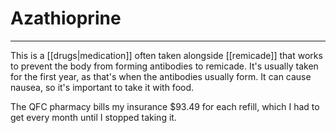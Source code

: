 # Azathioprine
---
This is a [[drugs|medication]] often taken alongside [[remicade]] that works to prevent the body from forming antibodies to remicade. It's usually taken for the first year, as that's when the antibodies usually form. It can cause nausea, so it's important to take it with food. 

The QFC pharmacy bills my insurance $93.49 for each refill, which I had to get every month until I stopped taking it. 